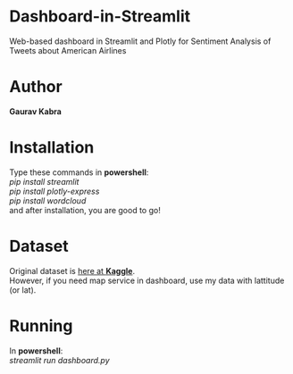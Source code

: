 # Dashboard-in-Streamlit
 Web-based dashboard in Streamlit and Plotly for Sentiment Analysis of Tweets about American Airlines

# Author
**Gaurav Kabra**

# Installation
Type these commands in **powershell**:<br>
_pip install streamlit_<br>
_pip install plotly-express_<br>
_pip install wordcloud_<br>
and after installation, you are good to go!

# Dataset
Original dataset is [here at **Kaggle**](https://www.kaggle.com/crowdflower/twitter-airline-sentiment).<br>
However, if you need map service in dashboard, use my data with lattitude (or lat).

# Running
In **powershell**:<br>
_streamlit run dashboard.py_
